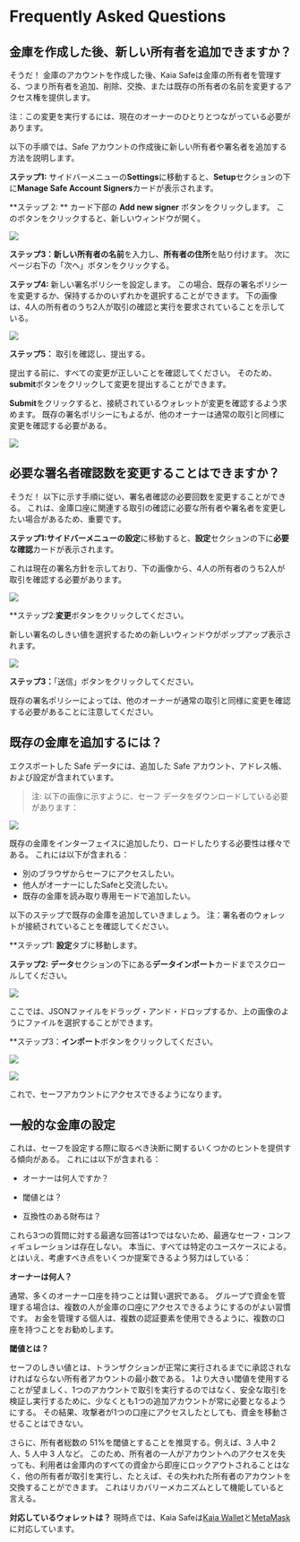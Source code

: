 # Frequently Asked Questions

## 金庫を作成した後、新しい所有者を追加できますか？ <a id="Can i add new owners after creating a safe"></a>

そうだ！ 金庫のアカウントを作成した後、Kaia Safeは金庫の所有者を管理する、つまり所有者を追加、削除、交換、または既存の所有者の名前を変更するアクセス権を提供します。

注：この変更を実行するには、現在のオーナーのひとりとつながっている必要があります。

以下の手順では、Safe アカウントの作成後に新しい所有者や署名者を追加する方法を説明します。

**ステップ1:** サイドバーメニューの**Settings**に移動すると、**Setup**セクションの下に**Manage Safe Account Signers**カードが表示されます。

\*\*ステップ 2: \*\* カード下部の **Add new signer** ボタンをクリックします。 このボタンをクリックすると、新しいウィンドウが開く。

![](/img/build/tools/kaia-safe/ks-add-signers.png)

**ステップ3：**新しい所有者の**名前**を入力し、**所有者の住所**を貼り付けます。 次にページ右下の「次へ」ボタンをクリックする。

**ステップ4:** 新しい署名ポリシーを設定します。 この場合、既存の署名ポリシーを変更するか、保持するかのいずれかを選択することができます。 下の画像は、4人の所有者のうち2人が取引の確認と実行を要求されていることを示している。

![](/img/build/tools/kaia-safe/ks-add-signer-details.png)

**ステップ5：** 取引を確認し、提出する。

提出する前に、すべての変更が正しいことを確認してください。 そのため、**submit**ボタンをクリックして変更を提出することができます。

**Submit**をクリックすると、接続されているウォレットが変更を確認するよう求めます。 既存の署名ポリシーにもよるが、他のオーナーは通常の取引と同様に変更を確認する必要がある。

![](/img/build/tools/kaia-safe/kaia-safe-change-owner-setup-review.gif)

## 必要な署名者確認数を変更することはできますか？ <a id="Can i change the number of required signer confirmation"></a>

そうだ！ 以下に示す手順に従い、署名者確認の必要回数を変更することができる。 これは、金庫口座に関連する取引の確認に必要な所有者や署名者を変更したい場合があるため、重要です。

**ステップ1:**サイドバーメニューの**設定**に移動すると、**設定**セクションの下に**必要な確認**カードが表示されます。

これは現在の署名方針を示しており、下の画像から、4人の所有者のうち2人が取引を確認する必要があります。

![](/img/build/tools/kaia-safe/ks-conf-policy.png)

\*\*ステップ2:**変更**ボタンをクリックしてください。

新しい署名のしきい値を選択するための新しいウィンドウがポップアップ表示されます。

![](/img/build/tools/kaia-safe/ks-conf-policy-btn.png)

**ステップ3：**「送信」ボタンをクリックしてください。

既存の署名ポリシーによっては、他のオーナーが通常の取引と同様に変更を確認する必要があることに注意してください。

## 既存の金庫を追加するには？ <a id="How do i add an existing safe"></a>

エクスポートした Safe データには、追加した Safe アカウント、アドレス帳、および設定が含まれています。

> 注: 以下の画像に示すように、セーフ データをダウンロードしている必要があります：

![](/img/build/tools/kaia-safe/ks-export-btn.png)

既存の金庫をインターフェイスに追加したり、ロードしたりする必要性は様々である。 これには以下が含まれる：

- 別のブラウザからセーフにアクセスしたい。
- 他人がオーナーにしたSafeと交流したい。
- 既存の金庫を読み取り専用モードで追加したい。

以下のステップで既存の金庫を追加していきましょう。 注：署名者のウォレットが接続されていることを確認してください。

\*\*ステップ1: **設定**タブに移動します。

**ステップ2:** **データ**セクションの下にある**データインポート**カードまでスクロールしてください。

![](/img/build/tools/kaia-safe/ks-data-import-i.png)

ここでは、JSONファイルをドラッグ・アンド・ドロップするか、上の画像のようにファイルを選択することができます。

\*\*ステップ3：**インポート**ボタンをクリックしてください。

![](/img/build/tools/kaia-safe/ks-data-import-btn.png)

![](/img/build/tools/kaia-safe/kaia-safe-data-import.gif)

これで、セーフアカウントにアクセスできるようになります。

## 一般的な金庫の設定

これは、セーフを設定する際に取るべき決断に関するいくつかのヒントを提供する傾向がある。 これには以下が含まれる：

- オーナーは何人ですか？

- 閾値とは？

- 互換性のある財布は？

これら3つの質問に対する最適な回答は1つではないため、最適なセーフ・コンフィギュレーションは存在しない。 本当に、すべては特定のユースケースによる。 とはいえ、考慮すべき点をいくつか提案できるよう努力はしている：

**オーナーは何人？**

通常、多くのオーナー口座を持つことは賢い選択である。 グループで資金を管理する場合は、複数の人が金庫の口座にアクセスできるようにするのがよい習慣です。 お金を管理する個人は、複数の認証要素を使用できるように、複数の口座を持つことをお勧めします。

**閾値とは？**

セーフのしきい値とは、トランザクションが正常に実行されるまでに承認されなければならない所有者アカウントの最小数である。 1より大きい閾値を使用することが望ましく、1つのアカウントで取引を実行するのではなく、安全な取引を検証し実行するために、少なくとも1つの追加アカウントが常に必要となるようにする。 その結果、攻撃者が1つの口座にアクセスしたとしても、資金を移動させることはできない。

さらに、所有者総数の 51%を閾値とすることを推奨する。例えば、3 人中 2 人、5 人中 3 人など。  このため、所有者の一人がアカウントへのアクセスを失っても、利用者は金庫内のすべての資金から即座にロックアウトされることはなく、他の所有者が取引を実行し、たとえば、その失われた所有者のアカウントを交換することができます。 これはリカバリーメカニズムとして機能していると言える。

**対応しているウォレットは？**
現時点では、Kaia Safeは[Kaia Wallet](https://docs.kaiawallet.io/)と[MetaMask](../../../tutorials/connecting-metamask.mdx)に対応しています。
